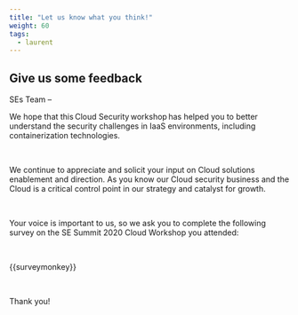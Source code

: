```yaml
---
title: "Let us know what you think!"
weight: 60
tags:
  - laurent
---
```


## Give us some feedback

SEs Team –  


We hope that this Cloud Security workshop has helped you to better understand the security challenges in IaaS environments, including containerization technologies. 

  

We continue to appreciate and solicit your input on Cloud solutions enablement and direction. As you know our Cloud security business and the Cloud is a critical control point in our strategy and catalyst for growth. 

  

Your voice is important to us, so we ask you to complete the following survey on the SE Summit 2020 Cloud Workshop you attended: 

  

{{surveymonkey}}

  

Thank you! 
